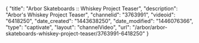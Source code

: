{
    "title": "Arbor Skateboards :: Whiskey Project Teaser",
    "description": "Arbor's Whiskey Project Teaser",
    "channelid": "3763991",
    "videoid": "6418250",
    "date_created": "1443638250",
    "date_modified": "1446076366",
    "type": "captivate",
    "layout": "channelVideo",
    "url": "\/arbor\/arbor-skateboards-whiskey-project-teaser\/3763991-6418250"
}